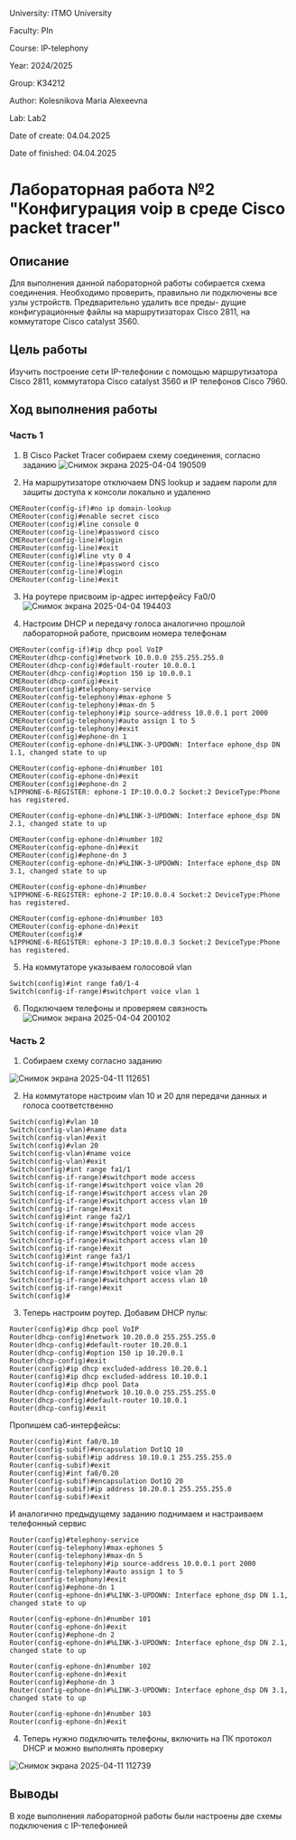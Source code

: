 University: ITMO University

Faculty: PIn

Course: IP-telephony

Year: 2024/2025

Group: K34212

Author: Kolesnikova Maria Alexeevna

Lab: Lab2

Date of create: 04.04.2025

Date of finished: 04.04.2025

# Лабораторная работа №2 "Конфигурация voip в среде Сisco packet tracer"

## Описание
Для выполнения данной лабораторной работы собирается схема соединения. Необходимо проверить, правильно ли подключены все узлы устройств. Предварительно удалить все преды- дущие конфигурационные файлы на маршрутизаторах Cisco 2811, на коммутаторе Cisco catalyst 3560.

## Цель работы
Изучить построение сети IP-телефонии с помощью маршрутизатора Cisco 2811, коммутатора Cisco catalyst 3560 и IP телефонов Cisco 7960.

## Ход выполнения работы

### Часть 1

1. В Cisco Packet Tracer собираем схему соединения, согласно заданию
![Снимок экрана 2025-04-04 190509](https://github.com/user-attachments/assets/8bc96424-31af-4625-b12e-dc8eeea587da)

2. На маршрутизаторе отключаем DNS lookup и задаем пароли для защиты доступа к консоли локально и удаленно

```
CMERouter(config-if)#no ip domain-lookup
CMERouter(config)#enable secret cisco
CMERouter(config)#line console 0
CMERouter(config-line)#password cisco
CMERouter(config-line)#login
CMERouter(config-line)#exit
CMERouter(config)#line vty 0 4
CMERouter(config-line)#password cisco
CMERouter(config-line)#login
CMERouter(config-line)#exit
```

3. На роутере присвоим ip-адрес интерфейсу Fa0/0
![Снимок экрана 2025-04-04 194403](https://github.com/user-attachments/assets/753853a8-b3f5-4225-a8fb-322767c8af33)

4. Настроим DHCP и передачу голоса аналогично прошлой лабораторной работе, присвоим номера телефонам
```
CMERouter(config-if)#ip dhcp pool VoIP
CMERouter(dhcp-config)#network 10.0.0.0 255.255.255.0
CMERouter(dhcp-config)#default-router 10.0.0.1
CMERouter(dhcp-config)#option 150 ip 10.0.0.1
CMERouter(dhcp-config)#exit
CMERouter(config)#telephony-service
CMERouter(config-telephony)#max-ephone 5
CMERouter(config-telephony)#max-dn 5
CMERouter(config-telephony)#ip source-address 10.0.0.1 port 2000
CMERouter(config-telephony)#auto assign 1 to 5
CMERouter(config-telephony)#exit
CMERouter(config)#ephone-dn 1
CMERouter(config-ephone-dn)#%LINK-3-UPDOWN: Interface ephone_dsp DN 1.1, changed state to up

CMERouter(config-ephone-dn)#number 101
CMERouter(config-ephone-dn)#exit
CMERouter(config)#ephone-dn 2
%IPPHONE-6-REGISTER: ephone-1 IP:10.0.0.2 Socket:2 DeviceType:Phone has registered.

CMERouter(config-ephone-dn)#%LINK-3-UPDOWN: Interface ephone_dsp DN 2.1, changed state to up

CMERouter(config-ephone-dn)#number 102
CMERouter(config-ephone-dn)#exit
CMERouter(config)#ephone-dn 3
CMERouter(config-ephone-dn)#%LINK-3-UPDOWN: Interface ephone_dsp DN 3.1, changed state to up

CMERouter(config-ephone-dn)#number
%IPPHONE-6-REGISTER: ephone-2 IP:10.0.0.4 Socket:2 DeviceType:Phone has registered.
 
CMERouter(config-ephone-dn)#number 103
CMERouter(config-ephone-dn)#exit
CMERouter(config)#
%IPPHONE-6-REGISTER: ephone-3 IP:10.0.0.3 Socket:2 DeviceType:Phone has registered.
```

5. На коммутаторе указываем голосовой vlan
```
Switch(config)#int range fa0/1-4
Switch(config-if-range)#switchport voice vlan 1
```

6. Подключаем телефоны и проверяем связность
![Снимок экрана 2025-04-04 200102](https://github.com/user-attachments/assets/8d9ecb0f-7a58-4fc5-9c3a-b1f23ae78b48)


### Часть 2

1. Собираем схему согласно заданию

![Снимок экрана 2025-04-11 112651](https://github.com/user-attachments/assets/06f27d9b-8c0a-4d16-97c1-69d3f51ab89c)
   
2. На коммутаторе настроим vlan 10 и 20 для передачи данных и голоса соответственно
```
Switch(config)#vlan 10
Switch(config-vlan)#name data
Switch(config-vlan)#exit
Switch(config)#vlan 20
Switch(config-vlan)#name voice
Switch(config-vlan)#exit
Switch(config)#int range fa1/1
Switch(config-if-range)#switchport mode access
Switch(config-if-range)#switchport voice vlan 20
Switch(config-if-range)#switchport access vlan 20
Switch(config-if-range)#switchport access vlan 10
Switch(config-if-range)#exit
Switch(config)#int range fa2/1
Switch(config-if-range)#switchport mode access
Switch(config-if-range)#switchport voice vlan 20
Switch(config-if-range)#switchport access vlan 10
Switch(config-if-range)#exit
Switch(config)#int range fa3/1
Switch(config-if-range)#switchport mode access
Switch(config-if-range)#switchport voice vlan 20
Switch(config-if-range)#switchport access vlan 10
Switch(config-if-range)#exit
Switch(config)#
```
3. Теперь настроим роутер. Добавим DHCP пулы:
```
Router(config)#ip dhcp pool VoIP
Router(dhcp-config)#network 10.20.0.0 255.255.255.0
Router(dhcp-config)#default-router 10.20.0.1
Router(dhcp-config)#option 150 ip 10.20.0.1
Router(dhcp-config)#exit
Router(config)#ip dhcp excluded-address 10.20.0.1
Router(config)#ip dhcp excluded-address 10.10.0.1
Router(config)#ip dhcp pool Data
Router(dhcp-config)#network 10.10.0.0 255.255.255.0
Router(dhcp-config)#default-router 10.10.0.1
Router(dhcp-config)#exit
```

Пропишем саб-интерфейсы:
```
Router(config)#int fa0/0.10
Router(config-subif)#encapsulation Dot1Q 10
Router(config-subif)#ip address 10.10.0.1 255.255.255.0
Router(config-subif)#exit
Router(config)#int fa0/0.20
Router(config-subif)#encapsulation Dot1Q 20
Router(config-subif)#ip address 10.20.0.1 255.255.255.0
Router(config-subif)#exit
```

И аналогично предыдущему заданию поднимаем и настраиваем телефонный сервис
```
Router(config)#telephony-service
Router(config-telephony)#max-ephones 5
Router(config-telephony)#max-dn 5
Router(config-telephony)#ip source-address 10.0.0.1 port 2000
Router(config-telephony)#auto assign 1 to 5
Router(config-telephony)#exit
Router(config)#ephone-dn 1
Router(config-ephone-dn)#%LINK-3-UPDOWN: Interface ephone_dsp DN 1.1, changed state to up

Router(config-ephone-dn)#number 101
Router(config-ephone-dn)#exit
Router(config)#ephone-dn 2
Router(config-ephone-dn)#%LINK-3-UPDOWN: Interface ephone_dsp DN 2.1, changed state to up

Router(config-ephone-dn)#number 102
Router(config-ephone-dn)#exit
Router(config)#ephone-dn 3
Router(config-ephone-dn)#%LINK-3-UPDOWN: Interface ephone_dsp DN 3.1, changed state to up

Router(config-ephone-dn)#number 103
Router(config-ephone-dn)#exit
```

4. Теперь нужно подключить телефоны, включить на ПК протокол DHCP и можно выполнять проверку

![Снимок экрана 2025-04-11 112739](https://github.com/user-attachments/assets/5290c98e-9bef-4b93-b077-72a3d3004128)

## Выводы
В ходе выполнения лабораторной работы были настроены две схемы подключения с IP-телефонией
